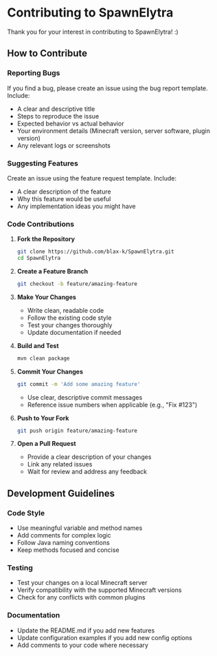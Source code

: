 # Contributing to SpawnElytra

Thank you for your interest in contributing to SpawnElytra! :)

## How to Contribute

### Reporting Bugs

If you find a bug, please create an issue using the bug report template. Include:

- A clear and descriptive title
- Steps to reproduce the issue
- Expected behavior vs actual behavior
- Your environment details (Minecraft version, server software, plugin version)
- Any relevant logs or screenshots

### Suggesting Features

Create an issue using the feature request template. Include:

- A clear description of the feature
- Why this feature would be useful
- Any implementation ideas you might have

### Code Contributions

1. **Fork the Repository**
   ```bash
   git clone https://github.com/blax-k/SpawnElytra.git
   cd SpawnElytra
   ```

2. **Create a Feature Branch**
   ```bash
   git checkout -b feature/amazing-feature
   ```

3. **Make Your Changes**
   - Write clean, readable code
   - Follow the existing code style
   - Test your changes thoroughly
   - Update documentation if needed

4. **Build and Test**
   ```bash
   mvn clean package
   ```

5. **Commit Your Changes**
   ```bash
   git commit -m 'Add some amazing feature'
   ```
   - Use clear, descriptive commit messages
   - Reference issue numbers when applicable (e.g., "Fix #123")

6. **Push to Your Fork**
   ```bash
   git push origin feature/amazing-feature
   ```

7. **Open a Pull Request**
   - Provide a clear description of your changes
   - Link any related issues
   - Wait for review and address any feedback

## Development Guidelines

### Code Style

- Use meaningful variable and method names
- Add comments for complex logic
- Follow Java naming conventions
- Keep methods focused and concise

### Testing

- Test your changes on a local Minecraft server
- Verify compatibility with the supported Minecraft versions
- Check for any conflicts with common plugins

### Documentation

- Update the README.md if you add new features
- Update configuration examples if you add new config options
- Add comments to your code where necessary
